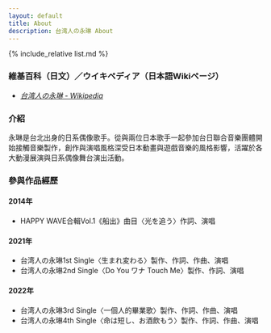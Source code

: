 ```yaml
---
layout: default
title: About
description: 台湾人の永琳 About
---
```


{% include_relative list.md %}

### 維基百科（日文）／ウイキペディア（日本語Wikiページ）
- <a href="https://ja.wikipedia.org/wiki/%E5%8F%B0%E6%B9%BE%E4%BA%BA%E3%81%AE%E6%B0%B8%E7%90%B3" target="_blank" rel="noopener noreferrer">*台湾人の永琳 - Wikipedia*</a>

### 介紹
永琳是台北出身的日系偶像歌手。從與兩位日本歌手一起參加台日聯合音樂團體開始接觸音樂製作，創作與演唱風格深受日本動畫與遊戲音樂的風格影響，活躍於各大動漫展演與日系偶像舞台演出活動。

### 參與作品經歷
#### 2014年
- HAPPY WAVE合輯Vol.1《船出》曲目〈光を追う〉作詞、演唱

#### 2021年
- 台湾人の永琳1st Single〈生まれ変わる〉製作、作詞、作曲、演唱
- 台湾人の永琳2nd Single〈Do You ワナ Touch Me〉製作、作詞、演唱

#### 2022年
- 台湾人の永琳3rd Single〈一個人的畢業歌〉製作、作詞、作曲、演唱
- 台湾人の永琳4th Single〈命は短し、お酒飲もう〉製作、作詞、作曲、演唱
